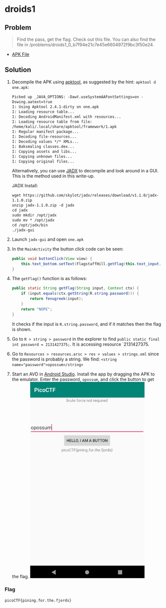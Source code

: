 # droids1

## Problem

> Find the pass, get the flag. Check out this file. You can also find the file in /problems/droids1_0_b7f94e21c7e45e6604972f9bc3f50e24.

* [APK File](./vuln)

## Solution

1. Decompile the APK using [apktool](https://ibotpeaches.github.io/Apktool), as suggested by the hint: `apktool d one.apk`:

    ```
    Picked up _JAVA_OPTIONS: -Dawt.useSystemAAFontSettings=on -Dswing.aatext=true
    I: Using Apktool 2.4.1-dirty on one.apk
    I: Loading resource table...
    I: Decoding AndroidManifest.xml with resources...
    I: Loading resource table from file: /home/kali/.local/share/apktool/framework/1.apk
    I: Regular manifest package...
    I: Decoding file-resources...
    I: Decoding values */* XMLs...
    I: Baksmaling classes.dex...
    I: Copying assets and libs...
    I: Copying unknown files...
    I: Copying original files...
    ```

    Alternatively, you can use [JADX](https://github.com/skylot/jadx) to decompile and look around in a GUI. This is the method used in this write-up.

    JADX Install:
    
    ```
    wget https://github.com/skylot/jadx/releases/download/v1.1.0/jadx-1.1.0.zip
    unzip jadx-1.1.0.zip -d jadx
    cd jadx
    sudo mkdir /opt/jadx
    sudo mv * /opt/jadx
    cd /opt/jadx/bin
    ./jadx-gui
    ```

2. Launch `jadx-gui` and open `one.apk`
3. In the `MainActivity` the button click code can be seen:

    ```java
    public void buttonClick(View view) {
        this.text_bottom.setText(FlagstaffHill.getFlag(this.text_input.getText().toString(), this.ctx));
    }
    ```

4. The `getFlag()` function is as follows:

    ```java
    public static String getFlag(String input, Context ctx) {
        if (input.equals(ctx.getString(R.string.password))) {
            return fenugreek(input);
        }
        return "NOPE";
    }
    ```

    It checks if the input is `R.string.password`, and if it matches then the flag is shown.

5. Go to `R > string > password` in the explorer to find `public static final int password = 2131427375;`. It is accessing resource `2131427375.
6. Go to `Resources > resources.arsc > res > values > strings.xml` since the password is probably a string. We find: `<string name="password">opossum</string>`
7. Start an AVD in [Android Studio](https://developer.android.com/studio). Install the app by dragging the APK to the emulator. Enter the password, `opossum`, and click the button to get the flag. ![Screenshot of the app with flag output](app_screenshot.png)

### Flag

`picoCTF{pining.for.the.fjords}`
